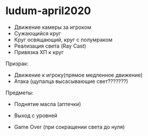 # ludum-april2020



* Движение камеры за игроком
* Сужающийся круг
* Круг освящающий, круг с полумраком
* Реализация света (Ray Cast)
* Привязка ХП к круг

Призрак:


* Движение к игроку(прямое медленное движение)
* Атака (щупалца высасывающие свет???????)

Предметы:

* Поднятие масла (аптечки)


* Выход с уровней
* Game Over (при сокращении света до нуля)